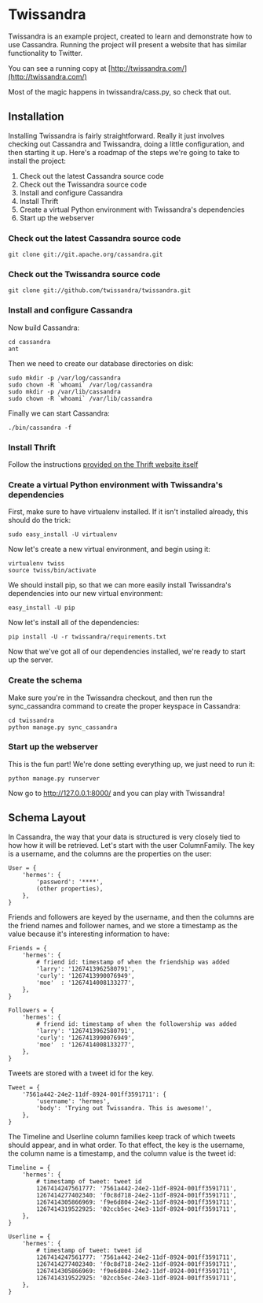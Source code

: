 # Twissandra

Twissandra is an example project, created to learn and demonstrate how to use
Cassandra.  Running the project will present a website that has similar
functionality to Twitter.

You can see a running copy at [http://twissandra.com/](http://twissandra.com/)

Most of the magic happens in twissandra/cass.py, so check that out.

## Installation

Installing Twissandra is fairly straightforward.  Really it just involves
checking out Cassandra and Twissandra, doing a little configuration, and
then starting it up.  Here's a roadmap of the steps we're going to take to
install the project:

1. Check out the latest Cassandra source code
2. Check out the Twissandra source code
3. Install and configure Cassandra
4. Install Thrift
5. Create a virtual Python environment with Twissandra's dependencies
6. Start up the webserver

### Check out the latest Cassandra source code

    git clone git://git.apache.org/cassandra.git

### Check out the Twissandra source code

    git clone git://github.com/twissandra/twissandra.git

### Install and configure Cassandra

Now build Cassandra:

    cd cassandra
    ant

Then we need to create our database directories on disk:

    sudo mkdir -p /var/log/cassandra
    sudo chown -R `whoami` /var/log/cassandra
    sudo mkdir -p /var/lib/cassandra
    sudo chown -R `whoami` /var/lib/cassandra

Finally we can start Cassandra:

    ./bin/cassandra -f

### Install Thrift

Follow the instructions [provided on the Thrift website itself](http://wiki.apache.org/thrift/ThriftInstallation)

### Create a virtual Python environment with Twissandra's dependencies

First, make sure to have virtualenv installed.  If it isn't installed already,
this should do the trick:

    sudo easy_install -U virtualenv

Now let's create a new virtual environment, and begin using it:

    virtualenv twiss
    source twiss/bin/activate

We should install pip, so that we can more easily install Twissandra's
dependencies into our new virtual environment:

    easy_install -U pip

Now let's install all of the dependencies:

    pip install -U -r twissandra/requirements.txt

Now that we've got all of our dependencies installed, we're ready to start up
the server.

### Create the schema

Make sure you're in the Twissandra checkout, and then run the sync_cassandra
command to create the proper keyspace in Cassandra:

    cd twissandra
    python manage.py sync_cassandra

### Start up the webserver

This is the fun part! We're done setting everything up, we just need to run it:

    python manage.py runserver

Now go to http://127.0.0.1:8000/ and you can play with Twissandra!

## Schema Layout

In Cassandra, the way that your data is structured is very closely tied to how
how it will be retrieved.  Let's start with the user ColumnFamily. The key is
a username, and the columns are the properties on the user:

    User = {
        'hermes': {
            'password': '****',
            (other properties),
        },
    }

Friends and followers are keyed by the username, and then the columns are the
friend names and follower names, and we store a timestamp as the value because
it's interesting information to have:
    
    Friends = {
        'hermes': {
            # friend id: timestamp of when the friendship was added
            'larry': '1267413962580791',
            'curly': '1267413990076949',
            'moe'  : '1267414008133277',
        },
    }
    
    Followers = {
        'hermes': {
            # friend id: timestamp of when the followership was added
            'larry': '1267413962580791',
            'curly': '1267413990076949',
            'moe'  : '1267414008133277',
        },
    }

Tweets are stored with a tweet id for the key.

    Tweet = {
        '7561a442-24e2-11df-8924-001ff3591711': {
            'username': 'hermes',
            'body': 'Trying out Twissandra. This is awesome!',
        },
    }

The Timeline and Userline column families keep track of which tweets should
appear, and in what order.  To that effect, the key is the username, the column
name is a timestamp, and the column value is the tweet id:

    Timeline = {
        'hermes': {
            # timestamp of tweet: tweet id
            1267414247561777: '7561a442-24e2-11df-8924-001ff3591711',
            1267414277402340: 'f0c8d718-24e2-11df-8924-001ff3591711',
            1267414305866969: 'f9e6d804-24e2-11df-8924-001ff3591711',
            1267414319522925: '02ccb5ec-24e3-11df-8924-001ff3591711',
        },
    }
    
    Userline = {
        'hermes': {
            # timestamp of tweet: tweet id
            1267414247561777: '7561a442-24e2-11df-8924-001ff3591711',
            1267414277402340: 'f0c8d718-24e2-11df-8924-001ff3591711',
            1267414305866969: 'f9e6d804-24e2-11df-8924-001ff3591711',
            1267414319522925: '02ccb5ec-24e3-11df-8924-001ff3591711',
        },
    }
